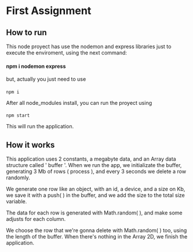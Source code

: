 # First Assignment

## How to run

This node proyect has use the nodemon and express libraries just to execute the enviroment, using the next command:
#### npm i nodemon express
but, actually you just need to use
####
    npm i

After all node_modules install, you can run the proyect using
####
    npm start
This will run the application.

## How it works

This application uses 2 constants, a megabyte data, and an Array data structure called ' buffer '. When we run the app, we initializate the buffer, generating 3 Mb of rows ( process ), and every 3 seconds we delete a row randomly.

We generate one row like an object, with an id, a device, and a size on Kb, we save it with a push( ) in the buffer, and we add the size to the total size variable.

The data for each row is generated with Math.random( ), and make some adjusts for each column.

We choose the row that we're gonna delete with Math.random( ) too, using the length of the buffer. When there's nothing in the Array 2D, we finish the application.
